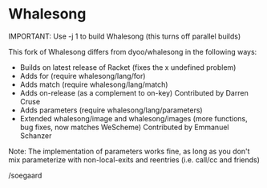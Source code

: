 Whalesong
=========

IMPORTANT: Use -j 1 to build Whalesong (this turns off parallel builds)

This fork of Whalesong differs from dyoo/whalesong in the following ways:

  * Builds on latest release of Racket
    (fixes the x undefined problem)
  * Adds for
    (require whalesong/lang/for)
  * Adds match
    (require whalesong/lang/match)
  * Adds on-release
    (as a complement to on-key)
    Contributed by Darren Cruse
  * Adds parameters
    (require whalesong/lang/parameters)
  * Extended whalesong/image and whalesong/images
    (more functions, bug fixes, now matches WeScheme)
    Contributed by Emmanuel Schanzer

Note: The implementation of parameters works fine,
      as long as you don't mix parameterize with non-local-exits
      and reentries (i.e. call/cc and friends)
      
/soegaard
